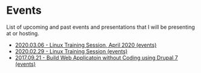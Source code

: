 # Events

List of upcoming and past events and presentations that I will be presenting at or hosting.

 * [2020.03.06 - Linux Training Session, April 2020 (events)](/events/2020.03.06-linux-training-session-april-2020)
 * [2020.02.29 - Linux Training Session (events)](/events/2020.02.29-linux-training-session)
 * [2017.09.21 - Build Web Applicatoin without Coding using Drupal 7 (events)](/events/2017.09.21-build-web-application-without-coding-using-drupal-7)
